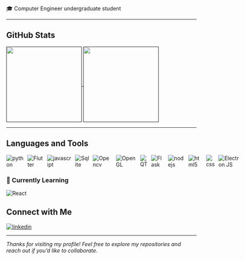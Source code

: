 🎓 Computer Engineer undergraduate student

---

## GitHub Stats

<a href="">
  <img height=200 align="center" src="https://github-readme-stats.vercel.app/api?username=mathyc0de&bg_color=00000000" />
</a>
<a href="">
  <img height=200 align="center" src="https://github-readme-stats.vercel.app/api/top-langs?username=mathyc0de&layout=donut&langs_count=8&card_width=200&bg_color=00000000" />
</a>

---

## Languages and Tools
<div style="display: flex; gap: 10px">
  <img align="center" alt="python" src="https://img.shields.io/badge/Python-3776AB?style=for-the-badge&logo=python&logoColor=white" />
  <img align="center" alt="Flutter" src="https://img.shields.io/badge/Flutter-%2302569B.svg?style=for-the-badge&logo=Flutter&logoColor=white" />
  <img align="center" alt="javascript" src="https://img.shields.io/badge/JavaScript-F7DF1E?style=for-the-badge&logo=javascript&logoColor=black" />
  <img align="center" alt="Sqlite" src="https://img.shields.io/badge/sqlite-%2307405e.svg?style=for-the-badge&logo=sqlite&logoColor=white" />
  <img align="center" alt="Opencv" src="https://img.shields.io/badge/opencv-%23white.svg?style=for-the-badge&logo=opencv&logoColor=white" />
  <img align="center" alt="OpenGL" src="https://img.shields.io/badge/OpenGL-%23FFFFFF.svg?style=for-the-badge&logo=opengl" />
  <img align="center" alt="QT" src="https://img.shields.io/badge/Qt-%23217346.svg?style=for-the-badge&logo=Qt&logoColor=white" />
  <img align="center" alt="Flask" src="https://img.shields.io/badge/flask-%23000.svg?style=for-the-badge&logo=flask&logoColor=white" />
  <img align="center" alt="nodejs" src="https://img.shields.io/badge/Node.js-43853D?style=for-the-badge&logo=node.js&logoColor=white" />
  <img align="center" alt="html5" src="https://img.shields.io/badge/HTML5-E34F26?style=for-the-badge&logo=html5&logoColor=white" />
  <img align="center" alt="css" src="https://img.shields.io/badge/CSS3-1572B6?style=for-the-badge&logo=css3&logoColor=white" />
  <img align="center" alt="Electron JS" src="https://img.shields.io/badge/Electron-191970?style=for-the-badge&logo=Electron&logoColor=white" />

  
</div>

### 🌱 Currently Learning
![React](https://img.shields.io/badge/react-%2320232a.svg?style=for-the-badge&logo=react&logoColor=%2361DAFB)

## Connect with Me

<a href="https://www.linkedin.com/in/matheuspsilveira/">
  <img align="center" alt="linkedin" src="https://img.shields.io/badge/LinkedIn-0077B5?style=for-the-badge&logo=linkedin&logoColor=white" />
</a>

---

*Thanks for visiting my profile! Feel free to explore my repositories and reach out if you’d like to collaborate.* 
